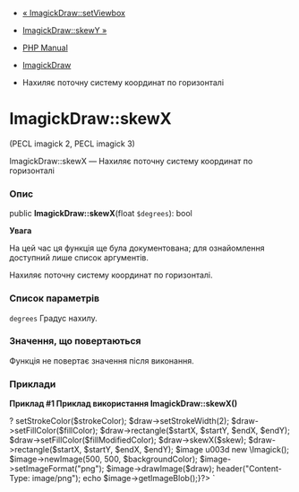 - [« ImagickDraw::setViewbox](imagickdraw.setviewbox.md)
- [ImagickDraw::skewY »](imagickdraw.skewy.md)

- [PHP Manual](index.md)
- [ImagickDraw](class.imagickdraw.md)
- Нахиляє поточну систему координат по горизонталі

# ImagickDraw::skewX

(PECL imagick 2, PECL imagick 3)

ImagickDraw::skewX — Нахиляє поточну систему координат по горизонталі

### Опис

public **ImagickDraw::skewX**(float `$degrees`): bool

**Увага**

На цей час ця функція ще була документована; для
ознайомлення доступний лише список аргументів.

Нахиляє поточну систему координат по горизонталі.

### Список параметрів

`degrees`
Градус нахилу.

### Значення, що повертаються

Функція не повертає значення після виконання.

### Приклади

**Приклад #1 Приклад використання **ImagickDraw::skewX()****

? <?phpfunction skewX($strokeColor, $fillColor, $backgroundColor, $fillModifiedColor,                $startX, $$, $draw->setStrokeColor($strokeColor); $draw->setStrokeWidth(2); $draw->setFillColor($fillColor); $draw->rectangle($startX, $startY, $endX, $endY); $draw->setFillColor($fillModifiedColor); $draw->skewX($skew); $draw->rectangle($startX, $startY, $endX, $endY); $image u003d new \Imagick(); $image->newImage(500, 500, $backgroundColor); $image->setImageFormat("png"); $image->drawImage($draw); header("Content-Type: image/png"); echo $image->getImageBlob();}?> `
